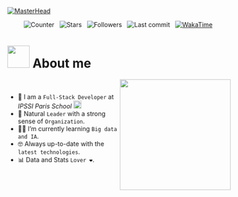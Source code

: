 

[![MasterHead](https://i.imgur.com/D4zri5w.jpeg)](https://github.com/MatisAgr)

<div align="center">
    <img src="https://komarev.com/ghpvc/?username=MatisAgr" alt="Counter"> &nbsp;
    <img src="https://img.shields.io/github/stars/MatisAgr?style=flat&logo=github" alt="Stars"/> &nbsp;
    <img src="https://img.shields.io/github/followers/MatisAgr?style=flat&logo=github" alt="Followers"/> &nbsp;
    <img src="https://img.shields.io/github/last-commit/MatisAgr/MatisAgr" alt="Last commit"/> &nbsp;
    <a href="https://wakatime.com/@Tisma"><img src="https://wakatime.com/badge/user/a16f794f-b91d-4818-8dfc-d768ce605ece.svg" alt="WakaTime"/></a>&nbsp;
</div>

<h1>
    <picture>
        <img src = "https://media.tenor.com/chfzEVhXQloAAAAi/animated-man-running.gif" width = 50px>
    </picture> 
    About me 
</h1>

<picture> <img align="right" src="https://github.com/7oSkaaa/7oSkaaa/blob/main/Images/Right_Side.gif?raw=true" width = 250px></picture>

<br>

- 🏫 I am a `Full-Stack Developer` at *IPSSI Paris School* <a href="https://ecole-ipssi.com//"><img src="https://ac24f38e.delivery.rocketcdn.me/wp-content/uploads/2021/11/ipssi-logo.png" height="18px"/></a>
- 🗿 Natural `Leader` with a strong sense of `Organization`.
- 🧑‍🎓 I’m currently learning `Big data and IA`.
- 🤓 Always up-to-date with the `latest technologies`.
- 📊 Data and Stats `Lover ❤️`. 
<br>
<br>
 

 
